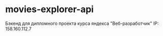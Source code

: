 # movies-explorer-api

Бэкенд для дипломного проекта курса яндекса "Веб-разработчик"
IP: 158.160.112.7
